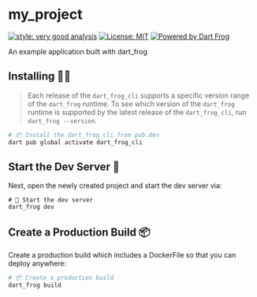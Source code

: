 # my_project

[![style: very good analysis][very_good_analysis_badge]][very_good_analysis_link] [![License: MIT][license_badge]][license_link] [![Powered by Dart Frog](https://img.shields.io/endpoint?url=https://tinyurl.com/dartfrog-badge)](https://dartfrog.vgv.dev)

An example application built with dart_frog

## Installing 🧑‍💻

> Each release of the `dart_frog_cli` supports a specific version range of the `dart_frog` runtime. To see which version of the `dart_frog` runtime is supported by the latest release of the `dart_frog_cli`, run `dart_frog --version`.

```bash
# 📦 Install the dart_frog cli from pub.dev
dart pub global activate dart_frog_cli
```

## Start the Dev Server 🏁

Next, open the newly created project and start the dev server via:

```
# 🏁 Start the dev server
dart_frog dev
```

## Create a Production Build 📦

Create a production build which includes a DockerFile so that you can deploy anywhere:

```bash
# 📦 Create a production build
dart_frog build
```

[license_badge]: https://img.shields.io/badge/license-MIT-blue.svg
[license_link]: https://opensource.org/licenses/MIT
[very_good_analysis_badge]: https://img.shields.io/badge/style-very_good_analysis-B22C89.svg
[very_good_analysis_link]: https://pub.dev/packages/very_good_analysis
